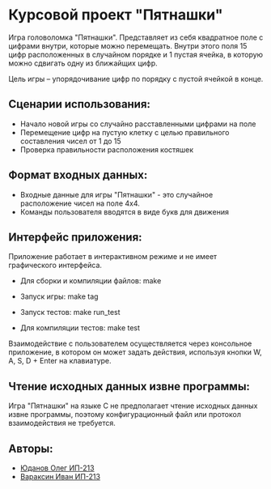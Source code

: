# Курсовой проект "Пятнашки"
Игра головоломка "Пятнашки". Представляет из себя квадратное поле с цифрами внутри, которые можно перемещать. Внутри этого поля 15 цифр расположенных в случайном порядке и 1 пустая ячейка, в которую можно сдвигать одну из ближайщих цифр. 

Цель игры – упорядочивание цифр по порядку с пустой ячейкой в конце. 

## Сценарии использования:
- Начало новой игры со случайно расставленными цифрами на поле
- Перемещение цифр на пустую клетку с целью правильного составления чисел от 1 до 15
- Проверка правильности расположения костяшек

## Формат входных данных:
- Входные данные для игры "Пятнашки" - это случайное расположение чисел на поле 4x4.
- Команды пользователя вводятся в виде букв для движения

## Интерфейс приложения:
Приложение работает в интерактивном режиме и не имеет графического интерфейса. 

- Для сборки и компиляции файлов: make

- Запуск игры: make tag

- Запуск тестов: make run_test

- Для компиляции тестов: make test

Взаимодействие с пользователем осуществляется через консольное приложение, в котором он может задать действия, используя кнопки W, A, S, D + Enter на клавиатуре.

## Чтение исходных данных извне программы:
Игра "Пятнашки" на языке C не предполагает чтение исходных данных извне программы, поэтому конфигурационный файл или протокол взаимодействия не требуется.

## Авторы:
- [Юданов Олег ИП-213](https://github.com/Oleg257)
- [Вараксин Иван ИП-213](https://github.com/VanyaVAR)
